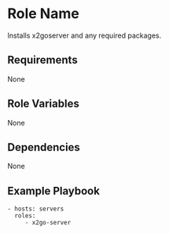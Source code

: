 Role Name
=========

Installs x2goserver and any required packages.

Requirements
------------

None

Role Variables
--------------

None

Dependencies
------------

None

Example Playbook
----------------


    - hosts: servers
      roles:
         - x2go-server
